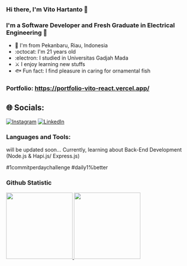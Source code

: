 ### Hi there, I'm Vito Hartanto 👋

### I'm a Software Developer and Fresh Graduate in Electrical Engineering 🚀

- 🦜 I'm from Pekanbaru, Riau, Indonesia
- :octocat: I'm 21 years old
- :electron: I studied in Universitas Gadjah Mada
- ⚔️ I enjoy learning new stuffs
- 🐟 Fun fact: I find pleasure in caring for ornamental fish

### Portfolio: https://portfolio-vito-react.vercel.app/

## 🌐 Socials:
[![Instagram](https://img.shields.io/badge/Instagram-%23E4405F.svg?logo=Instagram&logoColor=white)](https://instagram.com/hartantovito) [![LinkedIn](https://img.shields.io/badge/LinkedIn-%230077B5.svg?logo=linkedin&logoColor=white)](https://linkedin.com/in/vito-hartanto) 

### Languages and Tools:
will be updated soon...
Currently, learning about Back-End Development (Node.js & Hapi.js/ Express.js)

#1commitperdaychallenge
#daily1%better

### Github Statistic
<p align="left">
<a href="https://github.com/vitohartanto">
  <img height="180em" src="https://github-readme-stats-eight-theta.vercel.app/api?username=vitohartanto&show_icons=true&theme=algolia&include_all_commits=true&count_private=true"/>
  <img height="180em" src="https://github-readme-stats-eight-theta.vercel.app/api/top-langs/?username=vitohartanto&layout=compact&layout=compact&theme=algolia"/>
</a>
</p>

[instagram]: https://www.instagram.com/hartantovito/
[linkedin]: https://www.linkedin.com/in/vito-hartanto-3813901b6/

